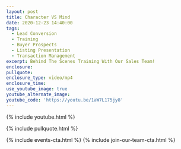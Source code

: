 ```yaml
---
layout: post
title: Character VS Mind
date: 2020-12-23 14:40:00
tags:
  - Lead Conversion
  - Training
  - Buyer Prospects
  - Listing Presentation
  - Transaction Management
excerpt: Behind The Scenes Training With Our Sales Team!
enclosure:
pullquote:
enclosure_type: video/mp4
enclosure_time:
use_youtube_image: true
youtube_alternate_image:
youtube_code: 'https://youtu.be/1aW7L175jy8'
---
```


{% include youtube.html %}

{% include pullquote.html %}

{% include events-cta.html %} {% include join-our-team-cta.html %}
